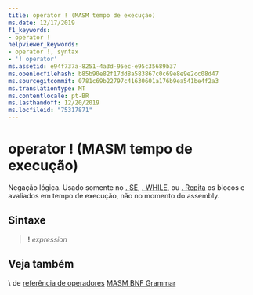 ```yaml
---
title: operator ! (MASM tempo de execução)
ms.date: 12/17/2019
f1_keywords:
- operator !
helpviewer_keywords:
- operator !, syntax
- '! operator'
ms.assetid: e94f737a-8251-4a3d-95ec-e95c35689b37
ms.openlocfilehash: b85b90e82f17dd8a583867c0c69e8e9e2cc08d47
ms.sourcegitcommit: 0781c69b22797c41630601a176b9ea541be4f2a3
ms.translationtype: MT
ms.contentlocale: pt-BR
ms.lasthandoff: 12/20/2019
ms.locfileid: "75317871"
---
```

# <a name="operator--masm-run-time"></a>operator ! (MASM tempo de execução)

Negação lógica. Usado somente no [. SE](dot-if.md), [. WHILE](dot-while.md), ou [. Repita](dot-repeat.md) os blocos e avaliados em tempo de execução, não no momento do assembly.

## <a name="syntax"></a>Sintaxe

> **!** *expression*

## <a name="see-also"></a>Veja também

\ de [referência de operadores](operators-reference.md)
[MASM BNF Grammar](masm-bnf-grammar.md)
